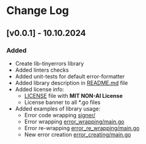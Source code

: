 # Change Log

## [v0.0.1] - 10.10.2024
### Added
* Create lib-tinyerrors library
* Added linters checks
* Added unit-tests for default error-formatter
* Added library description in [README.md](/README.md) file
* Added license info:
  * [LICENSE](/LICENSE) file with **MIT NON-AI License**
  * License banner to all *.go files
* Added examples of library usage:
  * Error code wrapping [signer/](/examples/signer/)
  * Error wrapping [error_wrapping/main.go](/examples/coinflip/main.go)
  * Error re-wrapping [error_re_wrapping/main.go](/examples/error_re_wrapping/main.go)
  * New error creation [error_creating/main.go](/examples/error_creation/main.go)
